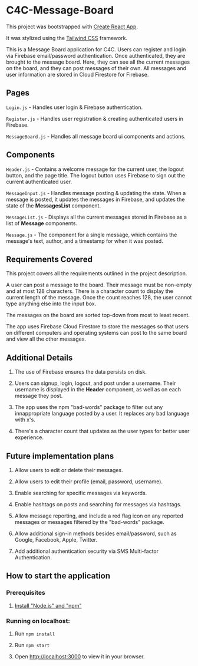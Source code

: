 
# C4C-Message-Board

This project was bootstrapped with [Create React App](https://github.com/facebook/create-react-app).

It was stylized using the [Tailwind CSS](https://tailwindcss.com/) framework.

This is a Message Board application for C4C. Users can register and login via Firebase email/password authentication.
Once authenticated, they are brought to the message board. Here, they can see all the current messages on the board, and they can post messages of their own.
All messages and user information are stored in Cloud Firestore for Firebase.

## Pages

`Login.js` - Handles user login & Firebase authentication.

`Register.js` - Handles user registration & creating authenticated users in Firebase.

`MessageBoard.js` - Handles all message board ui components and actions.

## Components

`Header.js` - Contains a welcome message for the current user, the logout button, and the page title. The logout button uses Firebase to sign out the current authenticated user.

`MessageInput.js` - Handles message posting & updating the state. When a message is posted, it updates the messages in Firebase, and updates the state of the <b>MessagesList</b> component.

`MessageList.js` - Displays all the current messages stored in Firebase as a list of <b>Message</b> components.

`Message.js` - The component for a single message, which contains the message's text, author, and a timestamp for when it was posted.

## Requirements Covered

This project covers all the requirements outlined in the project description. 

A user can post a message to the board. Their message must be non-empty and at most 128 characters. There is a character count to display the current length of the message. Once the count reaches 128, the user cannot type anything else into the input box.

The messages on the board are sorted top-down from most to least recent.

The app uses Firebase Cloud Firestore to store the messages so that users on different computers and operating systems can post to the same board and view all the other messages.

## Additional Details

1. The use of Firebase ensures the data persists on disk.

2. Users can signup, login, logout, and post under a username. Their username is displayed in the <b>Header</b> component, as well as on each message they post.

3. The app uses the npm "bad-words" package to filter out any innappropriate language posted by a user. It replaces any bad language with x's.

4. There's a character count that updates as the user types for better user experience.

## Future implementation plans

1. Allow users to edit or delete their messages.

2. Allow users to edit their profile (email, password, username).

3. Enable searching for specific messages via keywords.

4. Enable hashtags on posts and searching for messages via hashtags.

5. Allow message reporting, and include a red flag icon on any reported messages or messages filtered by the "bad-words" package.

6. Allow additional sign-in methods besides email/password, such as Google, Facebook, Apple, Twitter.

7. Add additional authentication security via SMS Multi-factor Authentication.

## How to start the application

### Prerequisites

1. [Install "Node.js" and "npm"](https://nodejs.org/en/download/current/) 

### Running on localhost:

1. Run `npm install`

2. Run `npm start`

3. Open [http://localhost:3000](http://localhost:3000) to view it in your browser.
